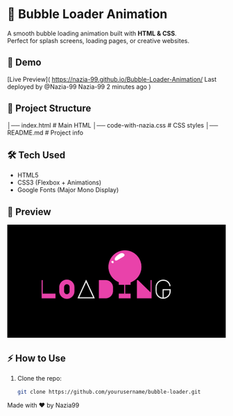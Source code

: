 # 🎈 Bubble Loader Animation

A smooth bubble loading animation built with **HTML & CSS**.  
Perfect for splash screens, loading pages, or creative websites.  

## 🚀 Demo
[Live Preview]( https://nazia-99.github.io/Bubble-Loader-Animation/
Last deployed by @Nazia-99 Nazia-99 2 minutes ago
)  

## 📂 Project Structure
│── index.html # Main HTML
│── code-with-nazia.css # CSS styles
│── README.md # Project info


## 🛠️ Tech Used
- HTML5
- CSS3 (Flexbox + Animations)
- Google Fonts (Major Mono Display)

## 📸 Preview
![Bubble Loader Preview](preview.png)

## ⚡ How to Use
1. Clone the repo:
   ```bash
   git clone https://github.com/yourusername/bubble-loader.git
   

Made with ❤️ by Nazia99
